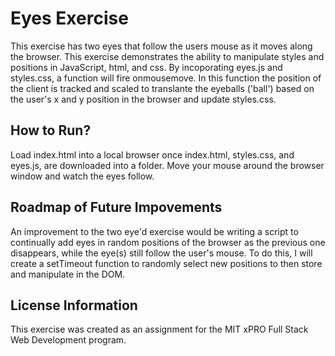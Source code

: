# Eyes Exercise
This exercise has two eyes that follow the users mouse as it moves along the browser. This exercise demonstrates the ability to manipulate styles and positions in JavaScript, html, and css. By incoporating eyes.js and styles.css, a function will fire onmousemove. In this function the position of the client is tracked and scaled to translante the eyeballs ('ball') based on the user's x and y position in the browser and update styles.css. 

## How to Run?
Load index.html into a local browser once index.html, styles.css, and eyes.js, are downloaded into a folder. 
Move your mouse around the browser window and watch the eyes follow. 

## Roadmap of Future Impovements
An improvement to the two eye'd exercise would be writing a script to continually add eyes in random positions of the browser as the previous one disappears, while the eye(s) still follow the user's mouse. To do this, I will create a setTimeout function to randomly select new positions to then store and manipulate in the DOM.

## License Information
This exercise was created as an assignment for the MIT xPRO Full Stack Web Development program. 
